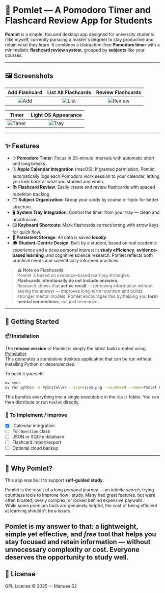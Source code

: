 # 🍅 Pomlet — A Pomodoro Timer and Flashcard Review App for Students

**Pomlet** is a simple, focused desktop app designed for university students (like myself, currently pursuing a master's degree) to stay productive and retain what they learn. It combines a distraction-free **Pomodoro timer** with a minimalistic **flashcard review system**, grouped by **subjects** like your courses.

---

## 🖼 Screenshots

| Add Flashcard | List All Flashcards | Review Flashcards |
|:-------------:|:------------------:|:------------------:|
| ![Add](examples/Add.png) | ![List](examples/List.png) | ![Review](examples/Review.png) |

| Timer | Light OS Appearance |
|:-----:|:-------------------:|
| ![Timer](examples/Timer.png) | ![Tray](examples/White.png) |

---

## ✨ Features

- ⏱ **Pomodoro Timer**: Focus in 25-minute intervals with automatic short and long breaks.
- 🗓 **Apple Calendar Integration** (macOS): If granted permission, Pomlet automatically logs each Pomodoro work session to your calendar, letting you look back at what you studied and when.
- 📚 **Flashcard Review**: Easily create and review flashcards with spaced repetition tracking.
- 🗂 **Subject Organization**: Group your cards by course or topic for better structure.
- 🖥 **System Tray Integration**: Control the timer from your tray — clean and unobtrusive.
- ⌨️ **Keyboard Shortcuts**: Mark flashcards correct/wrong with arrow keys for quick flow.
- 💾 **Persistent Storage**: All data is saved **_locally_**.
- 🎓 **Student-Centric Design**: Built by a student, based on real academic experience and a deep personal interest in **study efficiency**, **evidence-based learning**, and cognitive science research. Pomlet reflects both practical needs and scientifically informed practices.

> ⚠️ **Note on Flashcards**  
> Pomlet is based on evidence-based learning strategies.  
> **Flashcards intentionally do not include answers.**  
> Research shows that **active recall** — retrieving information without seeing the answer — improves long-term retention and builds stronger mental models. Pomlet encourages this by helping you **form mental connections**, not just memorize.

---

## 🚀 Getting Started

### 📦 Installation

The **release version** of Pomlet is simply the latest build created using [PyInstaller](https://pyinstaller.org/).  
This generates a standalone desktop application that can be run without installing Python or dependencies.

To build it yourself:

```bash
uv sync
uv run python -m PyInstaller --icon=icon.png --windowed --name=Pomlet main.py --noconfirm
```

This bundles everything into a single executable in the `dist/` folder. You can then distribute or run `Pomlet` directly.

### 🧱 To Implement / Improve
- [x] iCalendar integration
- [ ] Full `Question` class
- [ ] JSON or SQLite database
- [ ] Flashcard import/export
- [ ] Optional cloud backup

---

## 🧠 Why Pomlet?

This app was built to support **self-guided study**.

Pomlet is the result of a long personal journey — an *infinite search*, trying countless tools to improve how I study. Many had great features, but were often bloated, overly complex, or locked behind expensive paywalls.  
While some premium tools are genuinely helpful, the cost of being efficient at learning shouldn't be a luxury.

**Pomlet is my answer to that**: a lightweight, simple yet effective, and *free* tool that helps you stay focused and retain information — without unnecessary complexity or cost. Everyone deserves the opportunity to study well.
---

## 📜 License

GPL License © 2025 — Manueel62
